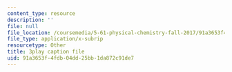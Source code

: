 ```yaml
---
content_type: resource
description: ''
file: null
file_location: /coursemedia/5-61-physical-chemistry-fall-2017/91a3653f4fdb04dd25bb1da872c91de7_6wbWEDAg3B0.srt
file_type: application/x-subrip
resourcetype: Other
title: 3play caption file
uid: 91a3653f-4fdb-04dd-25bb-1da872c91de7
---
```

